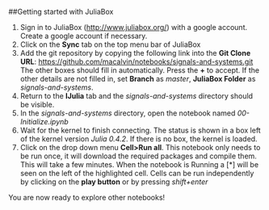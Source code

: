 ##Getting started with JuliaBox
1. Sign in to JuliaBox (http://www.juliabox.org/) with a google account. Create a google account if necessary.
2. Click on the **Sync** tab on the top menu bar of JuliaBox
3. Add the git repository by copying the following link  into the **Git Clone URL**: https://github.com/macalvin/notebooks/signals-and-systems.git The other boxes should fill in automatically. Press the **+** to accept. If the other details are not filled in, set **Branch** as *master*, **JuliaBox Folder** as *signals-and-systems*. 
4. Return to the **IJulia** tab and the *signals-and-systems* directory should be visible.
5. In the *signals-and-systems* directory, open the notebook named *00-Initialize.ipynb*
6. Wait for the kernel to finish connecting. The status is shown in a box left of the kernel version *Julia 0.4.2*. If there is no box, the kernel is loaded.
7. Click on the drop down menu **Cell>Run all**. This notebook only needs to be run once, it will download the required packages and compile them. This will take a few minutes. When the notebook is Running a [\*] will be seen on the left of the highlighted cell. Cells can be run independently by clicking on the **play button** or by pressing *shift+enter*


You are now ready to explore other notebooks!


